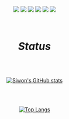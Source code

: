 <!-- ![header](https://capsule-render.vercel.app/api?type=waving&color=0:EEFF00,100:a82da8&height=250&section=header&text=%20Siwon&fontSize=90&fontAlign=82&fontColor=fff) -->
<div align=center>
  
<!--  #  _Teck Stack_  

</div> -->
<br>

<br>

<div align=center>
<!-- <h3> Techs that I've used at least once </h3> -->
<img src="https://img.shields.io/badge/Javascript-F7DF1E?style=flat-square&logo=Javascript&logoColor=white"/></a>
<img src="https://img.shields.io/badge/Java-007396?style=flat-square&logo=Java&logoColor=white"/></a>
<img src="https://img.shields.io/badge/C-A8B9CC?style=flat-square&logo=C&logoColor=white"/></a>
<img src="https://img.shields.io/badge/Python-3776AB?style=flat-square&logo=Python&logoColor=white"/></a>
<img src="https://img.shields.io/badge/css-1572B6?style=flat-square&logo=css&logoColor=white"/></a>
<img src="https://img.shields.io/badge/Mysql-FF9E0F?style=flat-square&logo=Mysql&logoColor=white"/></a>
</div>

<br>

<br>

<div align=center>
  
 #  _Status_  

</div>
<br>
<br>

<div align=center>
  
[![Siwon's GitHub stats](https://github-readme-stats.vercel.app/api?username=cone26&hide=prs&show_icons=true&theme=dracula)](https://github.com/anuraghazra/github-readme-stats)
  
</div>

<br>

<br>

<div align=center>
  
[![Top Langs](https://github-readme-stats.vercel.app/api/top-langs/?username=cone26&layout=compact)](https://github.com/cone26/github-readme-stats)
  
</div>
